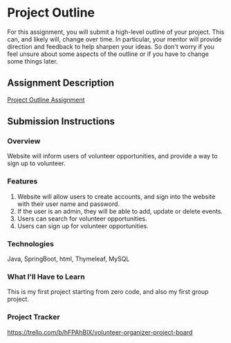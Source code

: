 # Project Outline
For this assignment, you will submit a high-level outline of your project. This can, and likely will, change over time. In particular, your mentor will provide direction and feedback to help sharpen your ideas. So don't worry if you feel unsure about some aspects of the outline or if you have to change some things later.

## Assignment Description
[Project Outline Assignment](https://education.launchcode.org/liftoff/modules/assignments/project-outline)

## Submission Instructions

### Overview
Website will inform users of volunteer opportunities, and provide a way to sign up to volunteer.

### Features
1) Website will allow users to create accounts, and sign into the website with their user name and password.  
2) If the user is an admin, they will be able to add, update or delete events.
3) Users can search for volunteer opportunities.
4) Users can sign up for volunteer opportunities.

### Technologies
Java, SpringBoot, html, Thymeleaf, MySQL

### What I'll Have to Learn
This is my first project starting from zero code, and also my first group project.

### Project Tracker
https://trello.com/b/hFPAhBlX/volunteer-organizer-project-board
